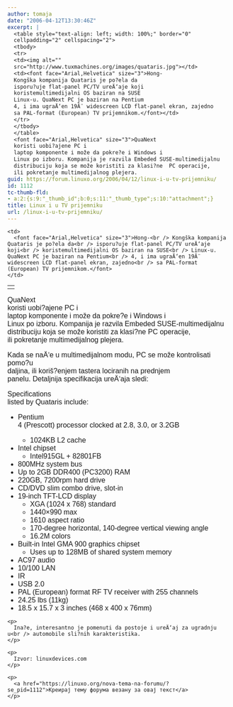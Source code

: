```yaml
---
author: tomaja
date: "2006-04-12T13:30:46Z"
excerpt: |
  <table style="text-align: left; width: 100%;" border="0"
  cellpadding="2" cellspacing="2">
  <tbody>
  <tr>
  <td><img alt=""
  src="http://www.tuxmachines.org/images/quataris.jpg"></td>
  <td><font face="Arial,Helvetica" size="3">Hong-
  Kongška kompanija Quataris je po?ela da
  isporu?uje flat-panel PC/TV ureÄ‘aje koji
  koristemultimedijalni OS baziran na SUSE
  Linux-u. QuaNext PC je baziran na Pentium
  4, i ima ugraÄ‘en 19Â¨ widescreen LCD flat-panel ekran, zajedno
  sa PAL-format (European) TV prijemnikom.</font></td>
  </tr>
  </tbody>
  </table>
  <font face="Arial,Helvetica" size="3">QuaNext
  koristi uobi?ajene PC i
  laptop komponente i može da pokre?e i Windows i
  Linux po izboru. Kompanija je razvila Embeded SUSE-multimedijalnu
  distribuciju koja se može koristiti za klasi?ne  PC operacije,
  ili pokretanje multimedijalnog plejera.
guid: https://forum.linuxo.org/2006/04/12/linux-i-u-tv-prijemniku/
id: 1112
tc-thumb-fld:
- a:2:{s:9:"_thumb_id";b:0;s:11:"_thumb_type";s:10:"attachment";}
title: Linux i u TV prijemniku
url: /linux-i-u-tv-prijemniku/
---
```

<table style="text-align: left; width: 100%;" border="0"
 cellpadding="2" cellspacing="2">
  </p> <tr>
    <td>
      <img alt=""
 src="http://www.tuxmachines.org/images/quataris.jpg" />
    </td>
    
    <td>
      <font face="Arial,Helvetica" size="3">Hong-<br /> Kongška kompanija Quataris je po?ela da<br /> isporu?uje flat-panel PC/TV ureÄ‘aje koji<br /> koristemultimedijalni OS baziran na SUSE<br /> Linux-u. QuaNext PC je baziran na Pentium<br /> 4, i ima ugraÄ‘en 19Â¨ widescreen LCD flat-panel ekran, zajedno<br /> sa PAL-format (European) TV prijemnikom.</font>
    </td>
  </tr>
</table>

<font face="Arial,Helvetica" size="3">QuaNext<br /> koristi uobi?ajene PC i<br /> laptop komponente i može da pokre?e i Windows i<br /> Linux po izboru. Kompanija je razvila Embeded SUSE-multimedijalnu<br /> distribuciju koja se može koristiti za klasi?ne PC operacije,<br /> ili pokretanje multimedijalnog plejera.<br /> <!--break--></p> 

<p>
  Kada se naÄ‘e u multimedijalnom modu, PC se može kontrolisati pomo?u<br /> daljina, ili koriš?enjem tastera lociranih na prednjem<br /> panelu. Detaljnija specifikacija ureÄ‘aja sledi:
</p>

<p>
  </font><font face="Arial,Helvetica" size="3">Specifications<br /> listed by Quataris include:</font>
</p>

<ul>
  <font face="Arial,Helvetica" size="3"></p> 
  
  <li>
    Pentium<br /> 4 (Prescott) processor clocked at 2.8, 3.0, or 3.2GB</p> <ul>
      <li>
        1024KB L2 cache
      </li>
    </ul>
  </li>
  
  <li>
    Intel chipset <ul>
      <li>
        Intel915GL + 82801FB
      </li>
    </ul>
  </li>
  
  <li>
    800MHz system bus
  </li>
  <li>
    Up to 2GB DDR400 (PC3200) RAM
  </li>
  <li>
    220GB, 7200rpm hard drive
  </li>
  <li>
    CD/DVD slim combo drive, slot-in
  </li>
  <li>
    19-inch TFT-LCD display <ul>
      <li>
        XGA (1024 x 768) standard
      </li>
      <li>
        1440&#215;990 max
      </li>
      <li>
        1610 aspect ratio
      </li>
      <li>
        170-degree horizontal, 140-degree vertical viewing angle
      </li>
      <li>
        16.2M colors
      </li>
    </ul>
  </li>
  
  <li>
    Built-in Intel GMA 900 graphics chipset <ul>
      <li>
        Uses up to 128MB of shared system memory
      </li>
    </ul>
  </li>
  
  <li>
    AC97 audio
  </li>
  <li>
    10/100 LAN
  </li>
  <li>
    IR
  </li>
  <li>
    USB 2.0
  </li>
  <li>
    PAL (European) format RF TV receiver with 255 channels
  </li>
  <li>
    24.25 lbs (11kg)
  </li>
  <li>
    18.5 x 15.7 x 3 inches (468 x 400 x 76mm)
  </li>
  <p>
    </font> </ul> 
    
    <p>
      Ina?e, interesantno je pomenuti da postoje i ureÄ‘aj za ugradnju u<br /> automobile sli?nih karakteristika.
    </p>
    
    <p>
      Izvor: linuxdevices.com
    </p>
    
    <p>
      <a href="https://linuxo.org/nova-tema-na-forumu/?se_pid=1112">Креирај тему форума везану за овај текст</a>
    </p>
